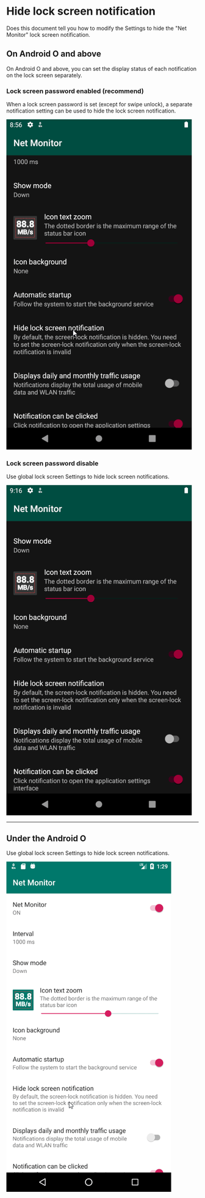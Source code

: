 # Hide lock screen notification

Does this document tell you how to modify the Settings to hide the "Net Monitor" lock screen notification.

## On Android O and above

On Android O and above, you can set the display status of each notification on the lock screen separately.

### Lock screen password enabled (recommend)

When a lock screen password is set (except for swipe unlock), a separate notification setting can be used to hide the lock screen notification.

![gif](./images/gif_is_secure.gif)

### Lock screen password disable

Use global lock screen Settings to hide lock screen notifications.

![gif](./images/gif_un_secure.gif)

---

## Under the Android O

Use global lock screen Settings to hide lock screen notifications.

![gif](./images/gif_under_o.gif)
